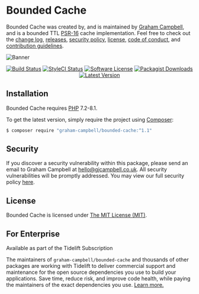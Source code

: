 Bounded Cache
=============

Bounded Cache was created by, and is maintained by [Graham Campbell](https://github.com/GrahamCampbell), and is a bounded TTL [PSR-16](https://www.php-fig.org/psr/psr-16/) cache implementation. Feel free to check out the [change log](CHANGELOG.md), [releases](https://github.com/GrahamCampbell/Bounded-Cache/releases), [security policy](https://github.com/GrahamCampbell/Bounded-Cache/security/policy), [license](LICENSE), [code of conduct](.github/CODE_OF_CONDUCT.md), and [contribution guidelines](.github/CONTRIBUTING.md).

![Banner](https://user-images.githubusercontent.com/2829600/75094788-34eac080-5586-11ea-8728-119552c4e295.png)

<p align="center">
<a href="https://github.com/GrahamCampbell/Bounded-Cache/actions?query=workflow%3ATests"><img src="https://img.shields.io/github/workflow/status/GrahamCampbell/Bounded-Cache/Tests?label=Tests&style=flat-square" alt="Build Status"></img></a>
<a href="https://github.styleci.io/repos/242360409"><img src="https://github.styleci.io/repos/242360409/shield" alt="StyleCI Status"></img></a>
<a href="LICENSE"><img src="https://img.shields.io/badge/license-MIT-brightgreen?style=flat-square" alt="Software License"></img></a>
<a href="https://packagist.org/packages/graham-campbell/bounded-cache"><img src="https://img.shields.io/packagist/dt/graham-campbell/bounded-cache?style=flat-square" alt="Packagist Downloads"></img></a>
<a href="https://github.com/GrahamCampbell/Bounded-Cache/releases"><img src="https://img.shields.io/github/release/GrahamCampbell/Bounded-Cache?style=flat-square" alt="Latest Version"></img></a>
</p>


## Installation

Bounded Cache requires [PHP](https://php.net) 7.2-8.1.

To get the latest version, simply require the project using [Composer](https://getcomposer.org):

```bash
$ composer require "graham-campbell/bounded-cache:^1.1"
```


## Security

If you discover a security vulnerability within this package, please send an email to Graham Campbell at hello@gjcampbell.co.uk. All security vulnerabilities will be promptly addressed. You may view our full security policy [here](https://github.com/GrahamCampbell/Bounded-Cache/security/policy).


## License

Bounded Cache is licensed under [The MIT License (MIT)](LICENSE).


## For Enterprise

Available as part of the Tidelift Subscription

The maintainers of `graham-campbell/bounded-cache` and thousands of other packages are working with Tidelift to deliver commercial support and maintenance for the open source dependencies you use to build your applications. Save time, reduce risk, and improve code health, while paying the maintainers of the exact dependencies you use. [Learn more.](https://tidelift.com/subscription/pkg/packagist-graham-campbell-bounded-cache?utm_source=packagist-graham-campbell-bounded-cache&utm_medium=referral&utm_campaign=enterprise&utm_term=repo)
